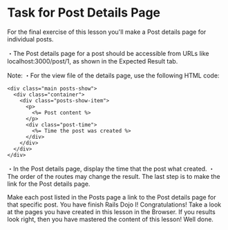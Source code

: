# Task for Post Details Page
For the final exercise of this lesson you'll make a Post details page for individual posts.
  
・The Post details page for a post should be accessible from URLs like localhost:3000/post/1, as shown in the Expected Result tab. 
 
Note:
・For the view file of the details page, use the following HTML code:
```
<div class="main posts-show">
  <div class="container">
    <div class="posts-show-item">
      <p>
        <%= Post content %>
      </p>
      <div class="post-time">
        <%= Time the post was created %>
      </div>
    </div>
  </div>
</div>
```
・In the Post details page, display the time that the post what created.
・The order of the routes may change the result. 
The last step is to make the link for the Post details page.
    
Make each post listed in the Posts page a link to the Post details page for that specific post.
You have finish Rails Dojo I! Congratulations!
Take a look at the pages you have created in this lesson in the Browser. 
If you results look right, then you have mastered the content of this lesson! Well done.
